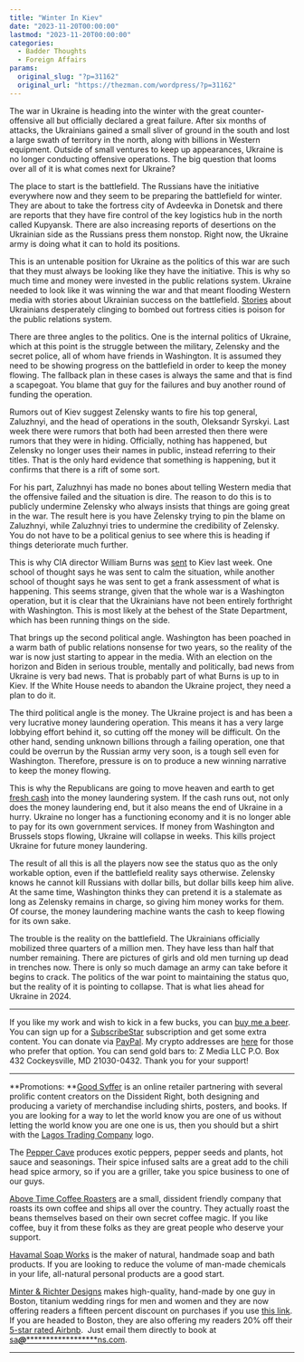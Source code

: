 ```yaml
---
title: "Winter In Kiev"
date: "2023-11-20T00:00:00"
lastmod: "2023-11-20T00:00:00"
categories:
  - Badder Thoughts
  - Foreign Affairs
params:
  original_slug: "?p=31162"
  original_url: "https://thezman.com/wordpress/?p=31162"
---
```


The war in Ukraine is heading into the winter with the great
counter-offensive all but officially declared a great failure. After six
months of attacks, the Ukrainians gained a small sliver of ground in the
south and lost a large swath of territory in the north, along with
billions in Western equipment. Outside of small ventures to keep up
appearances, Ukraine is no longer conducting offensive operations. The
big question that looms over all of it is what comes next for Ukraine?

The place to start is the battlefield. The Russians have the initiative
everywhere now and they seem to be preparing the battlefield for winter.
They are about to take the fortress city of Avdeevka in Donetsk and
there are reports that they have fire control of the key logistics hub
in the north called Kupyansk. There are also increasing reports of
desertions on the Ukrainian side as the Russians press them nonstop.
Right now, the Ukraine army is doing what it can to hold its positions.

This is an untenable position for Ukraine as the politics of this war
are such that they must always be looking like they have the initiative.
This is why so much time and money were invested in the public relations
system. Ukraine needed to look like it was winning the war and that
meant flooding Western media with stories about Ukrainian success on the
battlefield. <a
href="https://english.elpais.com/international/2023-11-13/under-siege-on-the-ukrainian-front-line-of-avdiivka-russians-are-more-prepared-for-war-and-to-die.html"
rel="noopener" target="_blank">Stories</a> about Ukrainians desperately
clinging to bombed out fortress cities is poison for the public
relations system.

There are three angles to the politics. One is the internal politics of
Ukraine, which at this point is the struggle between the military,
Zelensky and the secret police, all of whom have friends in Washington.
It is assumed they need to be showing progress on the battlefield in
order to keep the money flowing. The fallback plan in these cases is
always the same and that is find a scapegoat. You blame that guy for the
failures and buy another round of funding the operation.

Rumors out of Kiev suggest Zelensky wants to fire his top general,
Zaluzhnyi, and the head of operations in the south, Oleksandr Syrskyi.
Last week there were rumors that both had been arrested then there were
rumors that they were in hiding. Officially, nothing has happened, but
Zelensky no longer uses their names in public, instead referring to
their titles. That is the only hard evidence that something is
happening, but it confirms that there is a rift of some sort.

For his part, Zaluzhnyi has made no bones about telling Western media
that the offensive failed and the situation is dire. The reason to do
this is to publicly undermine Zelensky who always insists that things
are going great in the war. The result here is you have Zelensky trying
to pin the blame on Zaluzhnyi, while Zaluzhnyi tries to undermine the
credibility of Zelensky. You do not have to be a political genius to see
where this is heading if things deteriorate much further.

This is why CIA director William Burns was <a
href="https://asiatimes.com/2023/11/cia-boss-heads-for-z-day-in-kyiv-as-ukraine-falters/"
rel="noopener" target="_blank">sent</a> to Kiev last week. One school of
thought says he was sent to calm the situation, while another school of
thought says he was sent to get a frank assessment of what is happening.
This seems strange, given that the whole war is a Washington operation,
but it is clear that the Ukrainians have not been entirely forthright
with Washington. This is most likely at the behest of the State
Department, which has been running things on the side.

That brings up the second political angle. Washington has been poached
in a warm bath of public relations nonsense for two years, so the
reality of the war is now just starting to appear in the media. With an
election on the horizon and Biden in serious trouble, mentally and
politically, bad news from Ukraine is very bad news. That is probably
part of what Burns is up to in Kiev. If the White House needs to abandon
the Ukraine project, they need a plan to do it.

The third political angle is the money. The Ukraine project is and has
been a very lucrative money laundering operation. This means it has a
very large lobbying effort behind it, so cutting off the money will be
difficult. On the other hand, sending unknown billions through a failing
operation, one that could be overrun by the Russian army very soon, is a
tough sell even for Washington. Therefore, pressure is on to produce a
new winning narrative to keep the money flowing.

This is why the Republicans are going to move heaven and earth to get <a
href="https://www.nbcnews.com/politics/congress/congressional-leaders-are-aiming-pass-ukraine-israel-supplemental-aid-rcna125845"
rel="noopener" target="_blank">fresh cash</a> into the money laundering
system. If the cash runs out, not only does the money laundering end,
but it also means the end of Ukraine in a hurry. Ukraine no longer has a
functioning economy and it is no longer able to pay for its own
government services. If money from Washington and Brussels stops
flowing, Ukraine will collapse in weeks. This kills project Ukraine for
future money laundering.

The result of all this is all the players now see the status quo as the
only workable option, even if the battlefield reality says otherwise.
Zelensky knows he cannot kill Russians with dollar bills, but dollar
bills keep him alive. At the same time, Washington thinks they can
pretend it is a stalemate as long as Zelensky remains in charge, so
giving him money works for them. Of course, the money laundering machine
wants the cash to keep flowing for its own sake.

The trouble is the reality on the battlefield. The Ukrainians officially
mobilized three quarters of a million men. They have less than half that
number remaining. There are pictures of girls and old men turning up
dead in trenches now. There is only so much damage an army can take
before it begins to crack. The politics of the war point to maintaining
the status quo, but the reality of it is pointing to collapse. That is
what lies ahead for Ukraine in 2024.

------------------------------------------------------------------------

If you like my work and wish to kick in a few bucks, you can
<a href="https://www.buymeacoffee.com/mujolulu" rel="noopener"
target="_blank">buy me a beer</a>. You can sign up for a
<a href="https://www.subscribestar.com/the-z-blog" rel="noopener"
target="_blank">SubscribeStar</a> subscription and get some extra
content. You can donate via <a
href="https://www.paypal.com/donate/?cmd=_s-xclick&amp;hosted_button_id=UDAS2Q8JYA6CN&amp;source=url"
rel="noopener" target="_blank">PayPal</a>. My crypto addresses are
<a href="https://thezman.com/wordpress/?page_id=22713" rel="noopener"
target="_blank">here</a> for those who prefer that option. You can send
gold bars to: Z Media LLC P.O. Box 432 Cockeysville, MD 21030-0432.
Thank you for your support!

------------------------------------------------------------------------

**Promotions: **<a href="https://goodsvffer.com/" rel="noopener" target="_blank">Good
Svffer</a> is an online retailer partnering with several prolific
content creators on the Dissident Right, both designing and producing a
variety of merchandise including shirts, posters, and books. If you are
looking for a way to let the world know you are one of us without
letting the world know you are one one is us, then you should but a
shirt with the
<a href="https://goodsvffer.com/products/lagos-trading-company"
rel="noopener" target="_blank">Lagos Trading Company</a> logo.

The <a href="https://peppercave.com/shop/ols/products" rel="noopener"
target="_blank">Pepper Cave</a> produces exotic peppers, pepper seeds
and plants, hot sauce and seasonings. Their spice infused salts are a
great add to the chili head spice armory, so if you are a griller, take
you spice business to one of our guys.

<a href="https://abovetimecoffee.com/" rel="noopener"
target="_blank">Above Time Coffee Roasters</a> are a small, dissident
friendly company that roasts its own coffee and ships all over the
country. They actually roast the beans themselves based on their own
secret coffee magic. If you like coffee, buy it from these folks as they
are great people who deserve your support.

<a href="https://havamalsoapworks.com/" rel="noopener"
target="_blank">Havamal Soap Works</a> is the maker of natural, handmade
soap and bath products. If you are looking to reduce the volume of
man-made chemicals in your life, all-natural personal products are a
good start.

<a href="https://www.minterandrichterdesigns.com/"
rel="noreferrer nofollow noopener" target="_blank">Minter &amp; Richter
Designs</a> makes high-quality, hand-made by one guy in Boston, titanium
wedding rings for men and women and they are now offering readers a
fifteen percent discount on purchases if you use
<a href="https://www.minterandrichterdesigns.com/discount/ZMAN"
rel="noreferrer nofollow noopener" target="_blank">this link</a>.
<span class="highlight"><span class="colour"><span class="font"><span class="size">If
you are headed to Boston, they are also offering my readers 20% off
their <a
href="https://www.airbnb.com/users/7988017/listings?user_id=7988017&amp;s=3"
rel="noopener noreferrer" target="_blank">5-star rated Airbnb</a>.  Just
email them directly to book at
<a href="mailto:sa***@*********************ns.com"
data-original-string="zcJRZyB+C4RFhwp9BnIqUg==cb7NJL1geYLfW+EDps3cyqcmqV6HgWZT9lsD//ZaeZ+W4MJt7qLUyiTTlYxHsqlfz4w"><span
class="apbct-email-encoder"
data-original-string="rH6HQ0/RKaDQ79RCSUaOrA==cb7AQvZGleVpKRxIzMEnKr5kPBmYt2wI3n8MGf95VUvdHSMs4ESZauldz4tJT0/Pmpc"
title="This contact has been encoded by Anti-Spam by CleanTalk. Click to decode. To finish the decoding make sure that JavaScript is enabled in your browser.">sa<span
class="apbct-blur">***</span>@<span
class="apbct-blur">*********************</span>ns.com</span></a>.</span></span></span></span>

------------------------------------------------------------------------
